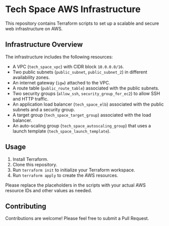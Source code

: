 # Tech Space AWS Infrastructure

This repository contains Terraform scripts to set up a scalable and secure web infrastructure on AWS.

## Infrastructure Overview

The infrastructure includes the following resources:

- A VPC (`tech_space_vpc`) with CIDR block `10.0.0.0/16`.
- Two public subnets (`public_subnet`, `public_subnet_2`) in different availability zones.
- An internet gateway (`igw`) attached to the VPC.
- A route table (`public_route_table`) associated with the public subnets.
- Two security groups (`allow_ssh`, `security_group_for_ec2`) to allow SSH and HTTP traffic.
- An application load balancer (`tech_space_elb`) associated with the public subnets and a security group.
- A target group (`tech_space_target_group`) associated with the load balancer.
- An auto-scaling group (`tech_space_autoscaling_group`) that uses a launch template (`tech_space_launch_template`).

## Usage

1. Install Terraform.
2. Clone this repository.
3. Run `terraform init` to initialize your Terraform workspace.
4. Run `terraform apply` to create the AWS resources.

Please replace the placeholders in the scripts with your actual AWS resource IDs and other values as needed.

## Contributing

Contributions are welcome! Please feel free to submit a Pull Request.
